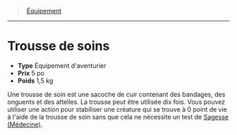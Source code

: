 ﻿---
!EquipmentItem
Type: Équipement d'aventurier
Price: 5 po
Weight: 1,5 kg
Id: equipment_hd.md#trousse-de-soins
ParentLink: equipment_hd.md#Équipement
Name: Trousse de soins
ParentName: Équipement
NameLevel: 1
Attributes: {}
AttributesDictionary: >+
  {}

---
> [Équipement](hd_equipment.md)

---

# Trousse de soins

- **Type** Équipement d'aventurier
- **Prix** 5 po
- **Poids** 1,5 kg

Une trousse de soin est une sacoche de cuir contenant des bandages, des onguents et des attelles. La trousse peut être utilisée dix fois. Vous pouvez utiliser une action pour stabiliser une créature qui se trouve à 0 point de vie à l'aide de la trousse de soin sans que cela ne nécessite un test de [Sagesse (Médecine)](hd_abilities_wisdom_medecine.md).

